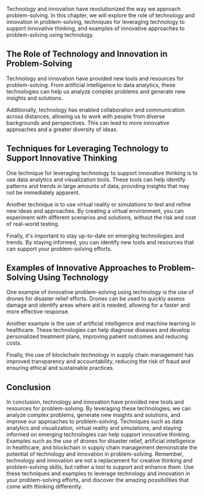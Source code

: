 
Technology and innovation have revolutionized the way we approach problem-solving. In this chapter, we will explore the role of technology and innovation in problem-solving, techniques for leveraging technology to support innovative thinking, and examples of innovative approaches to problem-solving using technology.

The Role of Technology and Innovation in Problem-Solving
--------------------------------------------------------

Technology and innovation have provided new tools and resources for problem-solving. From artificial intelligence to data analytics, these technologies can help us analyze complex problems and generate new insights and solutions.

Additionally, technology has enabled collaboration and communication across distances, allowing us to work with people from diverse backgrounds and perspectives. This can lead to more innovative approaches and a greater diversity of ideas.

Techniques for Leveraging Technology to Support Innovative Thinking
-------------------------------------------------------------------

One technique for leveraging technology to support innovative thinking is to use data analytics and visualization tools. These tools can help identify patterns and trends in large amounts of data, providing insights that may not be immediately apparent.

Another technique is to use virtual reality or simulations to test and refine new ideas and approaches. By creating a virtual environment, you can experiment with different scenarios and solutions, without the risk and cost of real-world testing.

Finally, it's important to stay up-to-date on emerging technologies and trends. By staying informed, you can identify new tools and resources that can support your problem-solving efforts.

Examples of Innovative Approaches to Problem-Solving Using Technology
---------------------------------------------------------------------

One example of innovative problem-solving using technology is the use of drones for disaster relief efforts. Drones can be used to quickly assess damage and identify areas where aid is needed, allowing for a faster and more effective response.

Another example is the use of artificial intelligence and machine learning in healthcare. These technologies can help diagnose diseases and develop personalized treatment plans, improving patient outcomes and reducing costs.

Finally, the use of blockchain technology in supply chain management has improved transparency and accountability, reducing the risk of fraud and ensuring ethical and sustainable practices.

Conclusion
----------

In conclusion, technology and innovation have provided new tools and resources for problem-solving. By leveraging these technologies, we can analyze complex problems, generate new insights and solutions, and improve our approaches to problem-solving. Techniques such as data analytics and visualization, virtual reality and simulations, and staying informed on emerging technologies can help support innovative thinking. Examples such as the use of drones for disaster relief, artificial intelligence in healthcare, and blockchain in supply chain management demonstrate the potential of technology and innovation in problem-solving. Remember, technology and innovation are not a replacement for creative thinking and problem-solving skills, but rather a tool to support and enhance them. Use these techniques and examples to leverage technology and innovation in your problem-solving efforts, and discover the amazing possibilities that come with thinking differently.
